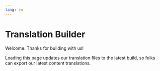 ```yaml
---
lang: en
---
```


# Translation Builder

Welcome. Thanks for building with us!

Loading this page updates our translation files to the latest build, so folks can export our latest content translations.

<TranslationsBuild />
